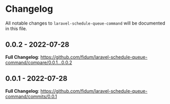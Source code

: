 # Changelog

All notable changes to `laravel-schedule-queue-command` will be documented in this file.

## 0.0.2 - 2022-07-28

**Full Changelog**: https://github.com/fidum/laravel-schedule-queue-command/compare/0.0.1...0.0.2

## 0.0.1 - 2022-07-28

**Full Changelog**: https://github.com/fidum/laravel-schedule-queue-command/commits/0.0.1
